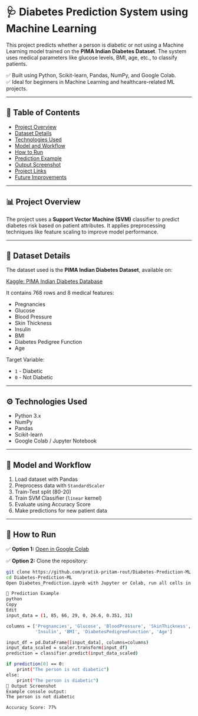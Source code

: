 # 🩺 Diabetes Prediction System using Machine Learning

This project predicts whether a person is diabetic or not using a Machine Learning model trained on the **PIMA Indian Diabetes Dataset**. The system uses medical parameters like glucose levels, BMI, age, etc., to classify patients.

✅ Built using Python, Scikit-learn, Pandas, NumPy, and Google Colab.  
✅ Ideal for beginners in Machine Learning and healthcare-related ML projects.

---

## 📂 Table of Contents

- [Project Overview](#project-overview)
- [Dataset Details](#dataset-details)
- [Technologies Used](#technologies-used)
- [Model and Workflow](#model-and-workflow)
- [How to Run](#how-to-run)
- [Prediction Example](#prediction-example)
- [Output Screenshot](#output-screenshot)
- [Project Links](#project-links)
- [Future Improvements](#future-improvements)

---

## 📊 Project Overview

The project uses a **Support Vector Machine (SVM)** classifier to predict diabetes risk based on patient attributes. It applies preprocessing techniques like feature scaling to improve model performance.

---

## 📑 Dataset Details

The dataset used is the **PIMA Indian Diabetes Dataset**, available on:

[Kaggle: PIMA Indian Diabetes Database](https://www.kaggle.com/datasets/uciml/pima-indians-diabetes-database)

It contains 768 rows and 8 medical features:

- Pregnancies
- Glucose
- Blood Pressure
- Skin Thickness
- Insulin
- BMI
- Diabetes Pedigree Function
- Age

Target Variable:
- `1` - Diabetic  
- `0` - Not Diabetic  

---

## ⚙️ Technologies Used

- Python 3.x
- NumPy
- Pandas
- Scikit-learn
- Google Colab / Jupyter Notebook

---

## 🧠 Model and Workflow

1. Load dataset with Pandas
2. Preprocess data with `StandardScaler`
3. Train-Test split (80-20)
4. Train SVM Classifier (`linear` kernel)
5. Evaluate using Accuracy Score
6. Make predictions for new patient data

---

## 🚀 How to Run

✅ **Option 1:** [Open in Google Colab](https://colab.research.google.com/github/pratik-pritam-rout/Diabetes-Prediction-ML/blob/main/Diabetes_Prediction.ipynb)

✅ **Option 2:** Clone the repository:

```bash
git clone https://github.com/pratik-pritam-rout/Diabetes-Prediction-ML.git
cd Diabetes-Prediction-ML
Open Diabetes_Prediction.ipynb with Jupyter or Colab, run all cells in order.

🔮 Prediction Example
python
Copy
Edit
input_data = (1, 85, 66, 29, 0, 26.6, 0.351, 31)

columns = ['Pregnancies', 'Glucose', 'BloodPressure', 'SkinThickness',
           'Insulin', 'BMI', 'DiabetesPedigreeFunction', 'Age']

input_df = pd.DataFrame([input_data], columns=columns)
input_data_scaled = scaler.transform(input_df)
prediction = classifier.predict(input_data_scaled)

if prediction[0] == 0:
    print("The person is not diabetic")
else:
    print("The person is diabetic")
📸 Output Screenshot
Example console output:
The person is not diabetic

Accuracy Score: 77%
